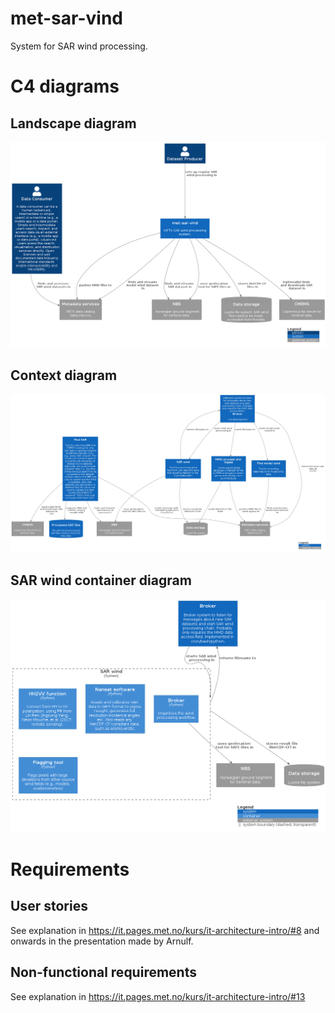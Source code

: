 # met-sar-vind

System for SAR wind processing.

# C4 diagrams

## Landscape diagram

![Landscape diagram](https://github.com/metno/met-sar-vind/blob/main/puml/landscape-diagram.png)

## Context diagram

![Context diagram](https://github.com/metno/met-sar-vind/blob/main/puml/context-diagram.png)

## SAR wind container diagram

![sarwind-container-diagram](https://github.com/metno/met-sar-vind/blob/main/puml/sarwind-container-diagram.png)

# Requirements

## User stories

See explanation in https://it.pages.met.no/kurs/it-architecture-intro/#8 and onwards in the presentation made by Arnulf.

## Non-functional requirements

See explanation in https://it.pages.met.no/kurs/it-architecture-intro/#13
